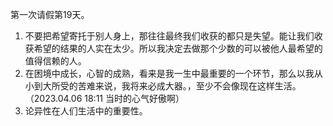 第一次请假第19天。
1. 不要把希望寄托于别人身上，那往往最终我们收获的都只是失望。能让我们收获希望的结果的人实在太少。所以我决定去做那个少数的可以被他人最希望的值得信赖的人。
2. 在困境中成长，心智的成熟，看来是我一生中最重要的一个环节，那么以我从小到大所受的苦难来说，我将来必成大器。，至少不会像现在这样生活。（2023.04.06 18:11 当时的心气好傲啊）
3. 论异性在人们生活中的重要性。
